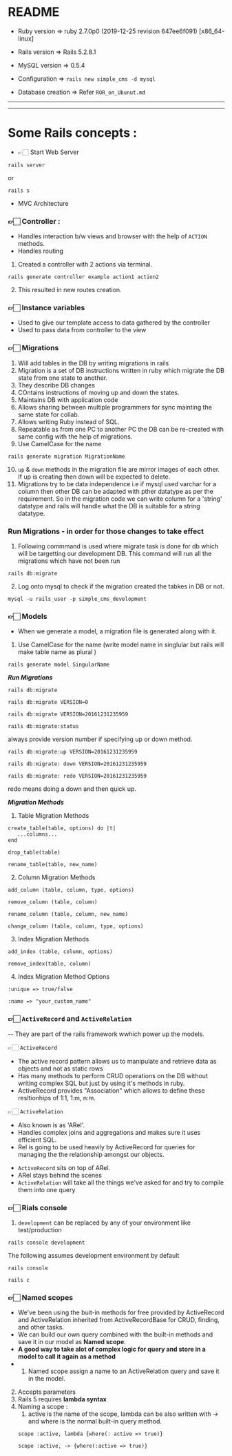 # README


* Ruby version => ruby 2.7.0p0 (2019-12-25 revision 647ee6f091) [x86_64-linux]
  
* Rails version => Rails 5.2.8.1

* MySQL version => 0.5.4

* Configuration => `rails new simple_cms -d mysql`

* Database creation => Refer `ROR_on_Ubunut.md`

---
---

# Some Rails concepts :

* 👉🏻 Start Web Server

```
rails server
```

or

```
rails s
```

* MVC Architecture
  
### 👉🏻 Controller :

* Handles interaction b/w views and browser with the help of `ACTION` methods.
* Handles routing
1. Created a controller with 2 actions via terminal.
```
rails generate controller example action1 action2
```
2. This resulted in new routes creation.

### 👉🏻 Instance variables

- Used to give our template access to data gathered by the controller
- Used to pass data from controller to the view

### 👉🏻 Migrations

1. Will add tables in the DB by writing migrations in rails
2. Migration is a set of DB instructions written in ruby which migrate the DB state from one state to another. 
3. They describe DB changes
4. COntains instructions of moving up and down the states.
5. Maintains DB with application code
6. Allows sharing between multiple programmers for sync mainting the same state for collab.
7. Allows writing Ruby instead of SQL.
8. Repeatable as from one PC to another PC the DB can be re-created with same config with the help of migrations.
9. Use CamelCase for the name
```
rails generate migration MigrationName
```
10. `up` & `down` methods in the migration file are mirror images of each other. If up is creating then down will be expected to delete.
11. Migrations try to be data independence i.e if mysql used varchar for a column then other DB can be adapted with pther datatype as per the requirement. So in the migration code we can write column for a 'string' datatype and rails will handle what the DB is suitable for a string datatype.

### Run Migrations - in order for those changes to take effect

1. Following commmand is used where migrate task is done for db which will be targetting our development DB. This command will run all the migrations which have not been run

```
rails db:migrate
```

2. Log onto mysql to  check if the migration created the tabkes in DB or not.
```
mysql -u rails_user -p simple_cms_development
```

### 👉🏻 Models

- When we generate a model, a migration file is generated along with it. 

1. Use CamelCase for the name (write model name in singlular but rails will make table name as plural )
```
rails generate model SingularName
```

_**Run Migrations**_

```
rails db:migrate
```
```
rails db:migrate VERSION=0
```
```
rails db:migrate VERSION=20161231235959
```
```
rails db:migrate:status
```

always provide version number if specifying up or down method.
```
rails db:migrate:up VERSION=20161231235959
```
```
rails db:migrate: down VERSION=20161231235959 
```
```
rails db:migrate: redo VERSION=20161231235959
```
redo  means doing a down and then quick up.


_**Migration Methods**_

1. Table Migration Methods
```
create_table(table, options) do |t| 
   ...columns... 
end
```
```
drop_table(table)
```
```
rename_table(table, new_name)
```

2. Column Migration Methods
```
add_column (table, column, type, options) 
```
```
remove_column (table, column) 
```
```
rename_column (table, column, new_name) 
```
```
change_column (table, column, type, options)
```

3. Index Migration Methods
```
add_index (table, column, options)
```

```
remove_index(table, column)
```

4. Index Migration Method Options

```
:unique => true/false
```

```
:name => "your_custom_name"
```

### 👉🏻 `ActiveRecord` and `ActiveRelation`

-- They are part of the rails framework wwhich power up the models.

👉🏻 `ActiveRecord`

* The active record pattern allows us to manipulate and retrieve data as objects and not as static rows  
* Has many methods to perform CRUD operations on the DB without writing complex SQL but just by using it's methods in ruby.
* ActiveRecord provides "Association" which allows to define these resltionhips of 1:1, 1:m, n:m.
  

👉🏻 `ActiveRelation`

* Also known is as 'ARel'.
* Handles complex joins and aggregations and makes sure it uses efficient SQL.
* Rel is going to be used heavily by ActiveRecord for  queries for managing the the relationship amongst our objects. 
- `ActiveRecord` sits on top of ARel.
- ARel stays behind the scenes
- `ActiveRelation` will take all the things we've asked for and try to compile them into one query 

### 👉🏻 Rials console 

1. `development` can be replaced by any of your environment like test/production
```
rails console development
```
The following assumes development environment by default
```
rails console
```
```
rails c
```

### 👉🏻 Named scopes

- We've been using the buit-in methods for free provided by ActiveRecord and ActiveRelation inherited from ActiveRecordBase for CRUD, finding, and other tasks.
- We can build our own query combined with the built-in methods and save it in our model as **Named scope**.
- **A good way to take alot of complex logic for query and store in a model to call it again as a method**
- 1. Named scope assign a name to an ActiveRelation query and save it in the model.
2. Accepts parameters
3. Rails 5 requires **lambda syntax** 
4. Naming a scope :
   1. active is the name of the scope, lambda can be also written with -> and where is the normal built-in query method.
   ```
   scope :active, lambda {where(: active => true)}

   scope :active, -> {where(:active => true)}

   ```

